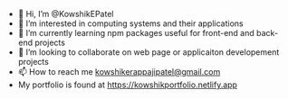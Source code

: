 - 👋 Hi, I’m @KowshikEPatel
- 👀 I’m interested in computing systems and their applications
- 🌱 I’m currently learning npm packages useful for front-end and back-end projects
- 💞️ I’m looking to collaborate on web page or applicaiton developement projects
- 📫 How to reach me kowshikerappajipatel@gmail.com
- My portfolio is found at  https://kowshikportfolio.netlify.app

<!---
KowshikEPatel/KowshikEPatel is a ✨ special ✨ repository because its `README.md` (this file) appears on your GitHub profile.
You can click the Preview link to take a look at your changes.
--->
